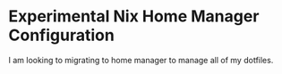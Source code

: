 # Experimental Nix Home Manager Configuration

I am looking to migrating to home manager to manage all of my dotfiles.
